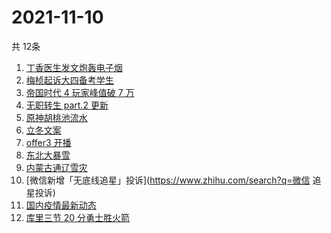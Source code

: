 # 2021-11-10
  共 12条

  <!-- BEGIN -->
  <!-- 最后更新时间:Wed Nov 10 2021 03:11:36 GMT+0000 (Coordinated Universal Time) -->
  1. [丁香医生发文炮轰电子烟](https://www.zhihu.com/search?q=丁香医生)
1. [梅桢起诉大四备考学生](https://www.zhihu.com/search?q=梅桢)
1. [帝国时代 4 玩家峰值破 7 万](https://www.zhihu.com/search?q=帝国时代4)
1. [无职转生 part.2 更新](https://www.zhihu.com/search?q=无职转生)
1. [原神胡桃池流水](https://www.zhihu.com/search?q=原神)
1. [立冬文案](https://www.zhihu.com/search?q=立冬文案)
1. [offer3 开播](https://www.zhihu.com/search?q=令人心动的offer)
1. [东北大暴雪](https://www.zhihu.com/search?q=东北暴雪)
1. [内蒙古通辽雪灾](https://www.zhihu.com/search?q=通辽雪灾)
1. [微信新增「无底线追星」投诉](https://www.zhihu.com/search?q=微信 追星投诉)
1. [国内疫情最新动态](https://www.zhihu.com/search?q=疫情)
1. [库里三节 20 分勇士胜火箭](https://www.zhihu.com/search?q=勇士)
  <!-- END -->
  